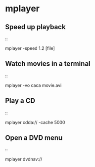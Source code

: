 # mplayer
Speed up playback
-----------------

::

 mplayer -speed 1.2 [file]

Watch movies in a terminal
--------------------------

::

 mplayer -vo caca movie.avi

Play a CD
---------

::

 mplayer cdda:// -cache 5000

Open a DVD menu
---------------

::

 mplayer dvdnav://

